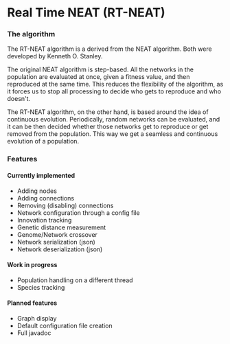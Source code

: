 # Real Time NEAT (RT-NEAT)

### The algorithm
The RT-NEAT algorithm is a derived from the NEAT algorithm. Both were developed by Kenneth O. Stanley.

The original NEAT algorithm is step-based. All the networks in the population are evaluated at once, given a fitness 
value, and then reproduced at the same time. This reduces the flexibility of the algorithm, as it forces us to stop all 
processing to decide who gets to reproduce and who doesn't.

The RT-NEAT algorithm, on the other hand, is based around the idea of continuous evolution. 
Periodically, random networks can be evaluated, and it can be then decided whether those networks get to reproduce
or get removed from the population. This way we get a seamless and continuous evolution of a population.

### Features
#### Currently implemented
* Adding nodes
* Adding connections
* Removing (disabling) connections
* Network configuration through a config file
* Innovation tracking
* Genetic distance measurement
* Genome/Network crossover
* Network serialization (json)
* Network deserialization (json)

#### Work in progress 
* Population handling on a different thread
* Species tracking

#### Planned features
* Graph display
* Default configuration file creation
* Full javadoc